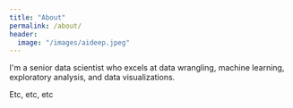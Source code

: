 ```yaml
---
title: "About"
permalink: /about/
header:
  image: "/images/aideep.jpeg"
---
```


I'm a senior data scientist who excels at data wrangling, machine learning, exploratory analysis, and data visualizations.

Etc, etc, etc
